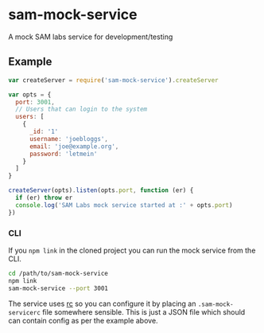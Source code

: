 # sam-mock-service
A mock SAM labs service for development/testing

## Example

```js
var createServer = require('sam-mock-service').createServer

var opts = {
  port: 3001,
  // Users that can login to the system
  users: [
    {
      _id: '1'
      username: 'joebloggs',
      email: 'joe@example.org',
      password: 'letmein'
    }
  ]
}

createServer(opts).listen(opts.port, function (er) {
  if (er) throw er
  console.log('SAM Labs mock service started at :' + opts.port)
})
```

### CLI

If you `npm link` in the cloned project you can run the mock service from the CLI.

```sh
cd /path/to/sam-mock-service
npm link
sam-mock-service --port 3001
```

The service uses [rc](https://www.npmjs.com/package/rc) so you can configure it by placing an `.sam-mock-servicerc` file somewhere sensible. This is just a JSON file which should can contain config as per the example above.

